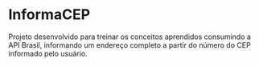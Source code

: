 # InformaCEP

Projeto desenvolvido para treinar os conceitos aprendidos consumindo a API Brasil, informando um endereço completo a partir do número do CEP informado pelo usuário.
